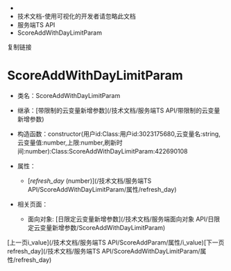   * [](/)
  * 技术文档-使用可视化的开发者请忽略此文档
  * 服务端TS API
  * ScoreAddWithDayLimitParam

复制链接

# ScoreAddWithDayLimitParam

  * 类名：ScoreAddWithDayLimitParam

  * 继承：[带限制的云变量新增参数](/技术文档/服务端TS API/带限制的云变量新增参数)

  * 构造函数：constructor(用户id:Class:用户id:3023175680,云变量名:string,云变量值:number,上限:number,刷新时间:number):Class:ScoreAddWithDayLimitParam:422690108

  * 属性：

    * [_refresh_day_ (number)](/技术文档/服务端TS API/ScoreAddWithDayLimitParam/属性/refresh_day)
  * 相关页面：

    * 面向对象: [日限定云变量新增参数](/技术文档/服务端面向对象 API/日限定云变量新增参数/ScoreAddWithDayLimitParam)

[上一页i_value](/技术文档/服务端TS
API/ScoreAddParam/属性/i_value)[下一页refresh_day](/技术文档/服务端TS
API/ScoreAddWithDayLimitParam/属性/refresh_day)


